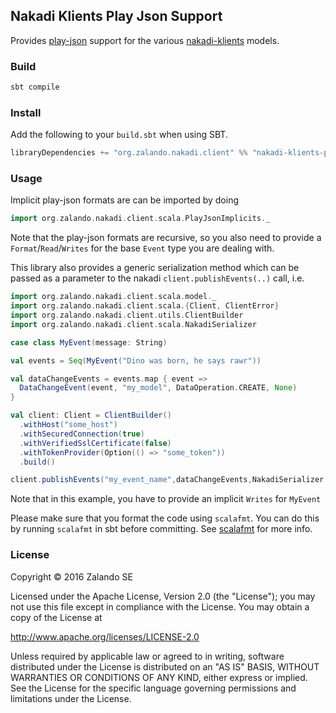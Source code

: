 ## Nakadi Klients Play Json Support

Provides [play-json](https://www.playframework.com/documentation/2.5.x/ScalaJson) support 
for the various [nakadi-klients](https://github.com/zalando-incubator/nakadi-klients) models.

### Build

```sbt
sbt compile
```

### Install

Add the following to your `build.sbt` when using SBT.

```sbt
libraryDependencies += "org.zalando.nakadi.client" %% "nakadi-klients-play-json" % "0.1.0"
```

### Usage

Implicit play-json formats are can be imported by doing
```scala
import org.zalando.nakadi.client.scala.PlayJsonImplicits._
```

Note that the play-json formats are recursive, so you also need to provide
a `Format`/`Read`/`Writes` for the base `Event` type you are dealing with.

This library also provides a generic serialization method which can be
passed as a parameter to the nakadi `client.publishEvents(..)` call, i.e.

```scala
import org.zalando.nakadi.client.scala.model._
import org.zalando.nakadi.client.scala.{Client, ClientError}
import org.zalando.nakadi.client.utils.ClientBuilder
import org.zalando.nakadi.client.scala.NakadiSerializer

case class MyEvent(message: String)

val events = Seq(MyEvent("Dino was born, he says rawr"))

val dataChangeEvents = events.map { event =>
  DataChangeEvent(event, "my_model", DataOperation.CREATE, None)
}

val client: Client = ClientBuilder()
  .withHost("some_host")
  .withSecuredConnection(true)
  .withVerifiedSslCertificate(false)
  .withTokenProvider(Option(() => "some_token"))
  .build()

client.publishEvents("my_event_name",dataChangeEvents,NakadiSerializer.seqDataChangeEventSerializer[MyEvent])
```

Note that in this example, you have to provide an implicit `Writes` for `MyEvent`


Please make sure that you format the code using `scalafmt`. You can do this by running `scalafmt` in sbt before committing.
See [scalafmt](https://olafurpg.github.io/scalafmt/) for more info.

### License

Copyright © 2016 Zalando SE

Licensed under the Apache License, Version 2.0 (the "License"); you may not use this file except in compliance with the License. You may obtain a copy of the License at

http://www.apache.org/licenses/LICENSE-2.0

Unless required by applicable law or agreed to in writing, software distributed under the License is distributed on an "AS IS" BASIS, WITHOUT WARRANTIES OR CONDITIONS OF ANY KIND, either express or implied. See the License for the specific language governing permissions and limitations under the License.